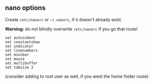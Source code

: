 ## nano options

Create `/etc/nanorc` or `~/.nanorc`, if it doesn't already exist.

**Warning:** do not blindly overwrite `/etc/nanorc` if you go that route!

```
set autoindent
set constantshow
set indicator
set linenumbers
set minibar
set mouse
set multibuffer
set tabsize 2
```
(consider adding to root user as well, if you went the home folder route)
